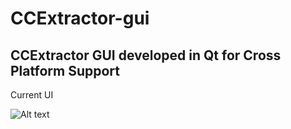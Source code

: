 CCExtractor-gui
===============
CCExtractor GUI developed in Qt for Cross Platform Support
----------------------------------------------------------

Current UI


![Alt text](http://i.imgur.com/bONVGtw.png "Login")

